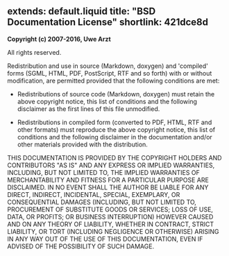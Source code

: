 extends: default.liquid
title: "BSD Documentation License"
shortlink: 421dce8d
---

**Copyright (c) 2007-2016, Uwe Arzt**

All rights reserved.

Redistribution and use in source (Markdown, doxygen) and 'compiled' forms (SGML, HTML, PDF, PostScript, RTF and so forth) with
or without modification, are permitted provided that the following conditions are met:

* Redistributions of source code (Markdown, doxygen) must retain the above copyright notice, this list of conditions and the following
disclaimer as the first lines of this file unmodified.

* Redistributions in compiled form (converted to PDF, HTML, RTF and other formats) must reproduce
the above copyright notice, this list of conditions and the following disclaimer in the documentation and/or other materials provided with the distribution.

THIS DOCUMENTATION IS PROVIDED BY THE COPYRIGHT HOLDERS AND CONTRIBUTORS "AS IS" AND ANY EXPRESS OR IMPLIED WARRANTIES, INCLUDING, BUT NOT
LIMITED TO, THE IMPLIED WARRANTIES OF MERCHANTABILITY AND FITNESS FOR A PARTICULAR PURPOSE ARE DISCLAIMED. IN NO EVENT SHALL THE AUTHOR BE
LIABLE FOR ANY DIRECT, INDIRECT, INCIDENTAL, SPECIAL, EXEMPLARY, OR CONSEQUENTIAL DAMAGES (INCLUDING, BUT NOT LIMITED TO, PROCUREMENT
OF SUBSTITUTE GOODS OR SERVICES;
LOSS OF USE, DATA, OR PROFITS; OR BUSINESS INTERRUPTION) HOWEVER CAUSED AND ON ANY THEORY OF LIABILITY, WHETHER IN CONTRACT, STRICT LIABILITY,
OR TORT (INCLUDING NEGLIGENCE OR OTHERWISE) ARISING IN ANY WAY OUT OF THE USE OF THIS DOCUMENTATION, EVEN IF ADVISED OF THE POSSIBILITY OF SUCH DAMAGE.
